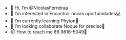 - 👋 Hi, I’m @NicolasFerreiraa
- 👀 I’m interested in Encontrar novas oportunidades💻
- 🌱 I’m currently learning Phyton🐍
- 💞️ I’m looking collaborate Noque for preciso🙂
- 📫 How to reach me 88 9816-5049📱

<!---
NicolasFerreiraa/NicolasFerreiraa is a ✨ special ✨ repository because its `README.md` (this file) appears on your GitHub profile.
You can click the Preview link to take a look at your changes.
--->
